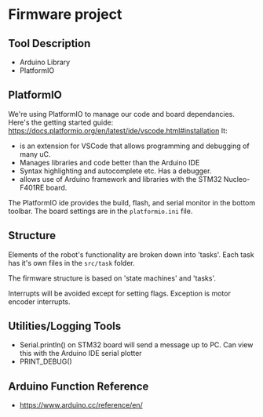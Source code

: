 # Firmware project

## Tool Description
-	Arduino Library
-	PlatformIO

## PlatformIO
We're using PlatformIO to manage our code and board dependancies. Here's the getting started guide: https://docs.platformio.org/en/latest/ide/vscode.html#installation
It:
-	is an extension for VSCode that allows programming and debugging of many uC.
-	Manages libraries and code better than the Arduino IDE
-	Syntax highlighting and autocomplete etc. Has a debugger.
- allows use of Arduino framework and libraries with the STM32 Nucleo-F401RE board.

The PlatformIO ide provides the build, flash, and serial monitor in the bottom toolbar. The board settings are in the `platformio.ini` file.

## Structure

Elements of the robot's functionality are broken down into 'tasks'. Each task has it's own files in the `src/task` folder.

The firmware structure is based on 'state machines' and 'tasks'.

Interrupts will be avoided except for setting flags. Exception is motor encoder interrupts.

## Utilities/Logging Tools
  - Serial.println() on STM32 board will send a message up to PC. Can view this with the Arduino IDE serial plotter
  - PRINT_DEBUG()

## Arduino Function Reference
- https://www.arduino.cc/reference/en/